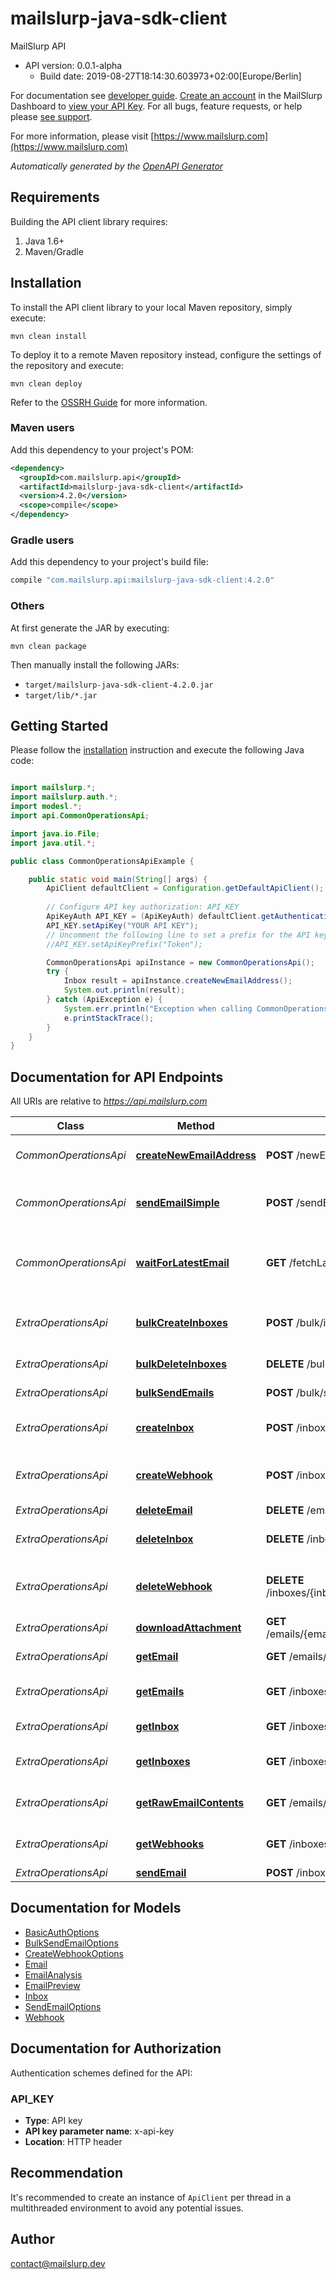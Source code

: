 # mailslurp-java-sdk-client

MailSlurp API
- API version: 0.0.1-alpha
  - Build date: 2019-08-27T18:14:30.603973+02:00[Europe/Berlin]

For documentation see [developer guide](https://www.mailslurp.com/developers). [Create an account](https://app.mailslurp.com) in the MailSlurp Dashboard to [view your API Key](https://app). For all bugs, feature requests, or help please [see support](https://www.mailslurp.com/support/).

  For more information, please visit [https://www.mailslurp.com](https://www.mailslurp.com)

*Automatically generated by the [OpenAPI Generator](https://openapi-generator.tech)*


## Requirements

Building the API client library requires:
1. Java 1.6+
2. Maven/Gradle

## Installation

To install the API client library to your local Maven repository, simply execute:

```shell
mvn clean install
```

To deploy it to a remote Maven repository instead, configure the settings of the repository and execute:

```shell
mvn clean deploy
```

Refer to the [OSSRH Guide](http://central.sonatype.org/pages/ossrh-guide.html) for more information.

### Maven users

Add this dependency to your project's POM:

```xml
<dependency>
  <groupId>com.mailslurp.api</groupId>
  <artifactId>mailslurp-java-sdk-client</artifactId>
  <version>4.2.0</version>
  <scope>compile</scope>
</dependency>
```

### Gradle users

Add this dependency to your project's build file:

```groovy
compile "com.mailslurp.api:mailslurp-java-sdk-client:4.2.0"
```

### Others

At first generate the JAR by executing:

```shell
mvn clean package
```

Then manually install the following JARs:

* `target/mailslurp-java-sdk-client-4.2.0.jar`
* `target/lib/*.jar`

## Getting Started

Please follow the [installation](#installation) instruction and execute the following Java code:

```java

import mailslurp.*;
import mailslurp.auth.*;
import modesl.*;
import api.CommonOperationsApi;

import java.io.File;
import java.util.*;

public class CommonOperationsApiExample {

    public static void main(String[] args) {
        ApiClient defaultClient = Configuration.getDefaultApiClient();
        
        // Configure API key authorization: API_KEY
        ApiKeyAuth API_KEY = (ApiKeyAuth) defaultClient.getAuthentication("API_KEY");
        API_KEY.setApiKey("YOUR API KEY");
        // Uncomment the following line to set a prefix for the API key, e.g. "Token" (defaults to null)
        //API_KEY.setApiKeyPrefix("Token");

        CommonOperationsApi apiInstance = new CommonOperationsApi();
        try {
            Inbox result = apiInstance.createNewEmailAddress();
            System.out.println(result);
        } catch (ApiException e) {
            System.err.println("Exception when calling CommonOperationsApi#createNewEmailAddress");
            e.printStackTrace();
        }
    }
}

```

## Documentation for API Endpoints

All URIs are relative to *https://api.mailslurp.com*

Class | Method | HTTP request | Description
------------ | ------------- | ------------- | -------------
*CommonOperationsApi* | [**createNewEmailAddress**](docs/CommonOperationsApi.md#createNewEmailAddress) | **POST** /newEmailAddress | Create new email address
*CommonOperationsApi* | [**sendEmailSimple**](docs/CommonOperationsApi.md#sendEmailSimple) | **POST** /sendEmail | Send an email from a random email address
*CommonOperationsApi* | [**waitForLatestEmail**](docs/CommonOperationsApi.md#waitForLatestEmail) | **GET** /fetchLatestEmail | Fetch inbox&#39;s latest email or if empty wait for email to arrive
*ExtraOperationsApi* | [**bulkCreateInboxes**](docs/ExtraOperationsApi.md#bulkCreateInboxes) | **POST** /bulk/inboxes | Bulk create Inboxes (email addresses)
*ExtraOperationsApi* | [**bulkDeleteInboxes**](docs/ExtraOperationsApi.md#bulkDeleteInboxes) | **DELETE** /bulk/inboxes | Bulk Delete Inboxes
*ExtraOperationsApi* | [**bulkSendEmails**](docs/ExtraOperationsApi.md#bulkSendEmails) | **POST** /bulk/send | Bulk Send Emails
*ExtraOperationsApi* | [**createInbox**](docs/ExtraOperationsApi.md#createInbox) | **POST** /inboxes | Create an Inbox (email address)
*ExtraOperationsApi* | [**createWebhook**](docs/ExtraOperationsApi.md#createWebhook) | **POST** /inboxes/{inboxId}/webhooks | Attach a WebHook URL to an inbox
*ExtraOperationsApi* | [**deleteEmail**](docs/ExtraOperationsApi.md#deleteEmail) | **DELETE** /emails/{emailId} | Delete Email
*ExtraOperationsApi* | [**deleteInbox**](docs/ExtraOperationsApi.md#deleteInbox) | **DELETE** /inboxes/{inboxId} | Delete Inbox / Email Address
*ExtraOperationsApi* | [**deleteWebhook**](docs/ExtraOperationsApi.md#deleteWebhook) | **DELETE** /inboxes/{inboxId}/webhooks/{webhookId} | Delete and disable a WebHook for an Inbox
*ExtraOperationsApi* | [**downloadAttachment**](docs/ExtraOperationsApi.md#downloadAttachment) | **GET** /emails/{emailId}/attachments/{attachmentId} | Get email attachment
*ExtraOperationsApi* | [**getEmail**](docs/ExtraOperationsApi.md#getEmail) | **GET** /emails/{emailId} | Get Email Content
*ExtraOperationsApi* | [**getEmails**](docs/ExtraOperationsApi.md#getEmails) | **GET** /inboxes/{inboxId}/emails | List Emails in an Inbox / EmailAddress
*ExtraOperationsApi* | [**getInbox**](docs/ExtraOperationsApi.md#getInbox) | **GET** /inboxes/{inboxId} | Get Inbox / EmailAddress
*ExtraOperationsApi* | [**getInboxes**](docs/ExtraOperationsApi.md#getInboxes) | **GET** /inboxes | List Inboxes / Email Addresses
*ExtraOperationsApi* | [**getRawEmailContents**](docs/ExtraOperationsApi.md#getRawEmailContents) | **GET** /emails/{emailId}/raw | Get Raw Email Content
*ExtraOperationsApi* | [**getWebhooks**](docs/ExtraOperationsApi.md#getWebhooks) | **GET** /inboxes/{inboxId}/webhooks | Get all WebHooks for an Inbox
*ExtraOperationsApi* | [**sendEmail**](docs/ExtraOperationsApi.md#sendEmail) | **POST** /inboxes/{inboxId} | Send Email


## Documentation for Models

 - [BasicAuthOptions](docs/BasicAuthOptions.md)
 - [BulkSendEmailOptions](docs/BulkSendEmailOptions.md)
 - [CreateWebhookOptions](docs/CreateWebhookOptions.md)
 - [Email](docs/Email.md)
 - [EmailAnalysis](docs/EmailAnalysis.md)
 - [EmailPreview](docs/EmailPreview.md)
 - [Inbox](docs/Inbox.md)
 - [SendEmailOptions](docs/SendEmailOptions.md)
 - [Webhook](docs/Webhook.md)


## Documentation for Authorization

Authentication schemes defined for the API:
### API_KEY

- **Type**: API key
- **API key parameter name**: x-api-key
- **Location**: HTTP header


## Recommendation

It's recommended to create an instance of `ApiClient` per thread in a multithreaded environment to avoid any potential issues.

## Author

contact@mailslurp.dev

